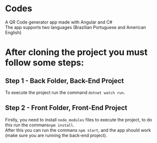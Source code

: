 # Codes
A QR Code generator app made with Angular and C#<br>
The app supports two languages (Brazilian Portuguese and American English) 

# After cloning the project you must follow some steps:

## Step 1 - Back Folder, Back-End Project
To execute the project run the command ``dotnet watch run``.

## Step 2 - Front Folder, Front-End Project
Firstly, you need to install ``node_modules`` files to execute the project, to do this run the commans``npm install``. <br>
After this you can run the commans ``npm start``, and the app should work (make sure you are running the back-end project).
